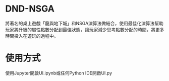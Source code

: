 # DND-NSGA
將著名的桌上遊戲「龍與地下城」和NSGA演算法做結合，使⽤最佳化演算法幫助玩家將升級的屬性點數分配到最佳狀態，讓玩家減少思考點數分配的時間，將更多時間投入在遊玩的過程中。

# 使用方式
使用Jupyter開啟UI.ipynb或任何Python IDE開啟UI.py
